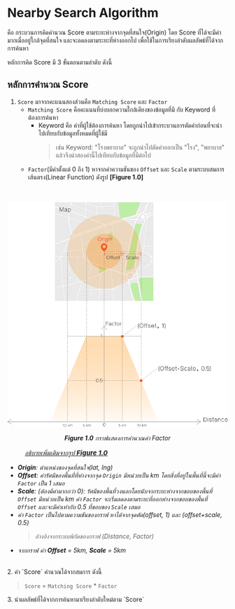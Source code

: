 # Nearby Search Algorithm

คือ กระบวนการคิดคำนวณ Score ตามระยะห่างจากจุดที่สนใจ(Origin) โดย Score ที่ได้จะมีค่ามากเมื่ออยู่ใกล้จุดที่สนใจ และจะลดลงตามระยะที่ห่างออกไป เพื่อใช้ในการเรียงลำดับผลลัพธ์ที่ได้จากการค้นหา

หลักการคิด Score มี 3 ขั้นตอนตามลำดับ ดังนี้

## หลักการคำนวณ Score

1. `Score` มาจากคะแนนสองส่วนคือ  `Matching Score` และ `Factor`
    * `Matching Score` คือคะแนนที่บ่งบอกความใกล้เคียงของข้อมูลที่มี กับ Keyword ที่ต้องการค้นหา
        - Keyword คือ คำที่ผู้ใช้ต้องการค้นหา โดยถูกนำไปเข้ากระบวนการตัดคำก่อนที่จะนำไปเทียบกับข้อมูลทั้งหมดที่ผู้ใช้มี
            > เช่น Keyword: "โรงพยาบาล" จะถูกนำไปตัดคำออกเป็น "โรง", "พยาบาล" แล้วจึงนำสองคำนี้ไปเทียบกับข้อมูลที่มีต่อไป
    * `Factor`(มีค่าตั้งแต่ 0 ถึง 1) หาจากค่าความชันของ `Offset` และ `Scale` ตามระบบสมการเส้นตรง(Linear Function) ดังรูป **[Figure 1.0]**
<br><br><br>
<p align="center"><img src="../static/image/fator_algorithm.png" /></p>
<em><p align="center"><b>Figure 1.0</b> กราฟแสดงการคำนวณค่า Factor</p></em>
<p style="padding-left:40px; font-size:15px;"><i><u>อธิบายเพิ่มเติมจากรูป <b>Figure 1.0</b></u></i><p>
</p>
<i>
<ul style="list-style-type:square font-size:15px;">
    <li><b>Origin</b>: ตำแหน่งของจุดที่สนใจ(lat, lng)</li>
    <li><b>Offset</b>: ค่ารัศมีของพื้นที่ที่ห่างจากจุด <code>Origin</code> มีหน่วยเป็น km โดยสิ่งที่อยู่ในพื้นที่นี้จะมีค่า <code>Factor</code> เป็น 1 เสมอ</li>
    <li><b>Scale</b>: (ต้องมีค่ามากกว่า 0): รัศมีของพื้นที่วงนอกโดยนับจากระยะห่างจากขอบของพื้นที่ <code>Offset</code> มีหน่วยเป็น km ค่า <code>Factor</code> จะเริ่มลดลงตามระยะที่ออกห่างจากขอบของพื้นที่ <code>Offset</code> และจะมีค่าเท่ากับ 0.5 ที่ขอบของ <code>Scale</code> เสมอ</li>
    <li>ค่า <code>Factor</code> เป็นไปตามความชันของกราฟ หาได้จากจุดตัด(offset, 1) และ (offset+scale, 0.5) 
    <blockquote style="font-size: 14px;">อ้างอิงจากระบบพิกัดของกราฟ (Distance, Factor)</blockquote></li>
    <li>จากกราฟ ค่า <b>Offset</b> = 5km, <b>Scale</b> = 5km</li>
</ul>
</i>
<br>
2. ค่า `Score` คำนวณได้จากสมการ ดังนี้
<blockquote><code>Score</code> = <code>Matching Score</code> * <code>Factor</code></blockquote>
3. นำผลลัพธ์ที่ได้จากการค้นหามาเรียงลำดับใหม่ตาม `Score`
